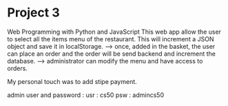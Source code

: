 # Project 3

Web Programming with Python and JavaScript
This web app allow the user to select all the items menu of the restaurant. This will increment a JSON object and save it in localStorage.
--> once, added in the basket, the user can place an order and the order will be send backend and increment the database.
--> administrator can modify the menu and have access to orders.

My personal touch was to add stipe payment.

admin user and password :
usr : cs50
psw : admincs50
